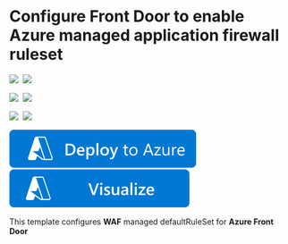 # Configure Front Door to enable Azure managed application firewall ruleset 

<IMG SRC="https://azurequickstartsservice.blob.core.windows.net/badges/201-front-door-managed-waf-ruleset/PublicLastTestDate.svg" />&nbsp;
<IMG SRC="https://azurequickstartsservice.blob.core.windows.net/badges/201-front-door-managed-waf-ruleset/PublicDeployment.svg" />&nbsp;

<IMG SRC="https://azurequickstartsservice.blob.core.windows.net/badges/201-front-door-managed-waf-ruleset/FairfaxLastTestDate.svg" />&nbsp;
<IMG SRC="https://azurequickstartsservice.blob.core.windows.net/badges/201-front-door-managed-waf-ruleset/FairfaxDeployment.svg" />&nbsp;

<IMG SRC="https://azurequickstartsservice.blob.core.windows.net/badges/201-front-door-managed-waf-ruleset/BestPracticeResult.svg" />&nbsp;
<IMG SRC="https://azurequickstartsservice.blob.core.windows.net/badges/201-front-door-managed-waf-ruleset/CredScanResult.svg" />&nbsp;

<a href="https://portal.azure.com/#create/Microsoft.Template/uri/https%3A%2F%2Fraw.githubusercontent.com%2FAzure%2Fazure-quickstart-templates%2Fmaster%2F201-front-door-managed-waf-ruleset%2Fazuredeploy.json" target="_blank">
    <img src="https://raw.githubusercontent.com/Azure/azure-quickstart-templates/master/1-CONTRIBUTION-GUIDE/images/deploytoazure.svg"/>
</a>
<a href="http://armviz.io/#/?load=https%3A%2F%2Fraw.githubusercontent.com%2FAzure%2Fazure-quickstart-templates%2Fmaster%2F201-front-door-managed-waf-ruleset%2Fazuredeploy.json" target="_blank">
<img src="https://raw.githubusercontent.com/Azure/azure-quickstart-templates/master/1-CONTRIBUTION-GUIDE/images/visualizebutton.svg"/>
</a>

This template configures **WAF** managed defaultRuleSet for **Azure Front Door**

